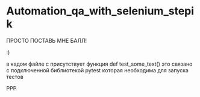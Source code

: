 # Automation_qa_with_selenium_stepik

ПРОСТО ПОСТАВЬ МНЕ БАЛЛ!

:)

в кадом файле с присутствует функция def test_some_text()
это связано с подключенной библиотекой pytest которая необходима для запуска тестов

PPP
